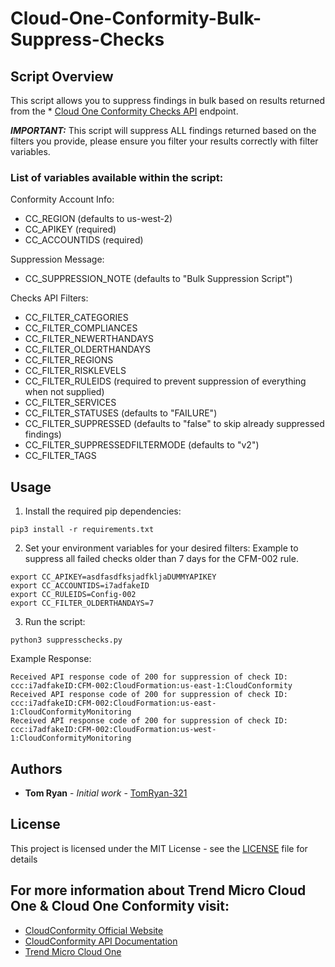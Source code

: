 # Cloud-One-Conformity-Bulk-Suppress-Checks
## Script Overview

This script allows you to suppress findings in bulk based on results returned from the * [Cloud One Conformity Checks API](https://github.com/cloudconformity/documentation-api/blob/master/Checks.md) endpoint.

***IMPORTANT:***
This script will suppress ALL findings returned based on the filters you provide, please ensure you filter your results correctly with filter variables.

### List of variables available within the script:
Conformity Account Info:
- CC_REGION (defaults to us-west-2)
- CC_APIKEY (required)
- CC_ACCOUNTIDS (required)

Suppression Message:
- CC_SUPPRESSION_NOTE (defaults to "Bulk Suppression Script")

Checks API Filters:
- CC_FILTER_CATEGORIES
- CC_FILTER_COMPLIANCES
- CC_FILTER_NEWERTHANDAYS
- CC_FILTER_OLDERTHANDAYS
- CC_FILTER_REGIONS
- CC_FILTER_RISKLEVELS
- CC_FILTER_RULEIDS (required to prevent suppression of everything when not supplied)
- CC_FILTER_SERVICES
- CC_FILTER_STATUSES (defaults to "FAILURE")
- CC_FILTER_SUPPRESSED (defaults to "false" to skip already suppressed findings)
- CC_FILTER_SUPPRESSEDFILTERMODE (defaults to "v2")
- CC_FILTER_TAGS 

## Usage

1. Install the required pip dependencies:
```
pip3 install -r requirements.txt
```
2. Set your environment variables for your desired filters:
Example to suppress all failed checks older than 7 days for the CFM-002 rule.
```
export CC_APIKEY=asdfasdfksjadfkljaDUMMYAPIKEY
export CC_ACCOUNTIDS=i7adfakeID
export CC_RULEIDS=Config-002
export CC_FILTER_OLDERTHANDAYS=7
```

3. Run the script:
```
python3 suppresschecks.py
```

Example Response:
```
Received API response code of 200 for suppression of check ID: ccc:i7adfakeID:CFM-002:CloudFormation:us-east-1:CloudConformity
Received API response code of 200 for suppression of check ID: ccc:i7adfakeID:CFM-002:CloudFormation:us-east-1:CloudConformityMonitoring
Received API response code of 200 for suppression of check ID: ccc:i7adfakeID:CFM-002:CloudFormation:us-west-1:CloudConformityMonitoring
```


## Authors

* **Tom Ryan** - *Initial work* - [TomRyan-321](https://github.com/TomRyan-321)

## License

This project is licensed under the MIT License - see the [LICENSE](LICENSE) file for details

## For more information about Trend Micro Cloud One & Cloud One Conformity visit:

* [CloudConformity Official Website](https://www.cloudconformity.com)
* [CloudConformity API Documentation](https://github.com/cloudconformity/documentation-api)
* [Trend Micro Cloud One](https://www.trendmicro.com/en_au/business/products/hybrid-cloud.html)
